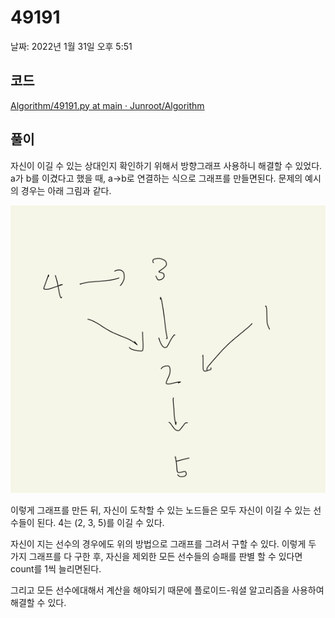 # 49191

날짜: 2022년 1월 31일 오후 5:51

## 코드

[Algorithm/49191.py at main · Junroot/Algorithm](https://github.com/Junroot/Algorithm/blob/main/programmers/49191.py)

## 풀이

자신이 이길 수 있는 상대인지 확인하기 위해서 방향그래프 사용하니 해결할 수 있었다. a가 b를 이겼다고 했을 때, a→b로 연결하는 식으로 그래프를 만들면된다. 문제의 예시의 경우는 아래 그림과 같다.

![Untitled](49191%200a4bc21e09c34759866d2fa10bf7afa3/Untitled.png)

이렇게 그래프를 만든 뒤, 자신이 도착할 수 있는 노드들은 모두 자신이 이길 수 있는 선수들이 된다. 4는 (2, 3, 5)를 이길 수 있다.

자신이 지는 선수의 경우에도 위의 방법으로 그래프를 그려서 구할 수 있다. 이렇게 두 가지 그래프를 다 구한 후, 자신을 제외한 모든 선수들의 승패를 판별 할 수 있다면 count를 1씩 늘리면된다.

그리고 모든 선수에대해서 계산을 해야되기 때문에 플로이드-워셜 알고리즘을 사용하여 해결할 수 있다.